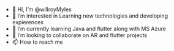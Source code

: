 - 👋 Hi, I’m @willroyMyles
- 👀 I’m interested in Learning new technologies and developing expierences
- 🌱 I’m currently learning Java and flutter along with MS Azure
- 💞️ I’m looking to collaborate on AR and flutter projects
- 📫 How to reach me 

<!---
willroyMyles/willroyMyles is a ✨ special ✨ repository because its `README.md` (this file) appears on your GitHub profile.
You can click the Preview link to take a look at your changes.
--->
